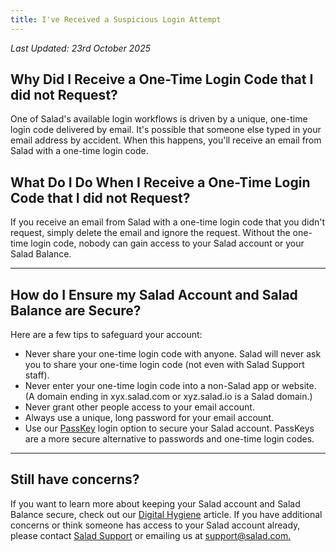 ```yaml
---
title: I've Received a Suspicious Login Attempt
---
```


_Last Updated: 23rd October 2025_

## Why Did I Receive a One-Time Login Code that I did not Request?

One of Salad's available login workflows is driven by a unique, one-time login code delivered by email. It's possible
that someone else typed in your email address by accident. When this happens, you'll receive an email from Salad with a
one-time login code.

## What Do I Do When I Receive a One-Time Login Code that I did not Request?

If you receive an email from Salad with a one-time login code that you didn't request, simply delete the email and
ignore the request. Without the one-time login code, nobody can gain access to your Salad account or your Salad Balance.

---

## How do I Ensure my Salad Account and Salad Balance are Secure?

Here are a few tips to safeguard your account:

- Never share your one-time login code with anyone. Salad will never ask you to share your one-time login code (not even
  with Salad Support staff).
- Never enter your one-time login code into a non-Salad app or website. (A domain ending in xyx.salad.com or
  xyz.salad.io is a Salad domain.)
- Never grant other people access to your email account.
- Always use a unique, long password for your email account.
- Use our [PassKey](/docs/guides/using-salad/501-salad-app-passkeys) login option to secure your Salad account. PassKeys
  are a more secure alternative to passwords and one-time login codes.

---

## **Still have concerns?**

If you want to learn more about keeping your Salad account and Salad Balance secure, check out our
[Digital Hygiene](/docs/guides/getting-started/206-digital-hygiene-and-your-salad-balance) article. If you have
additional concerns or think someone has access to your Salad account already, please contact [Salad Support](/contact)
or emailing us at [support@salad.com.](mailto:support@salad.com)
